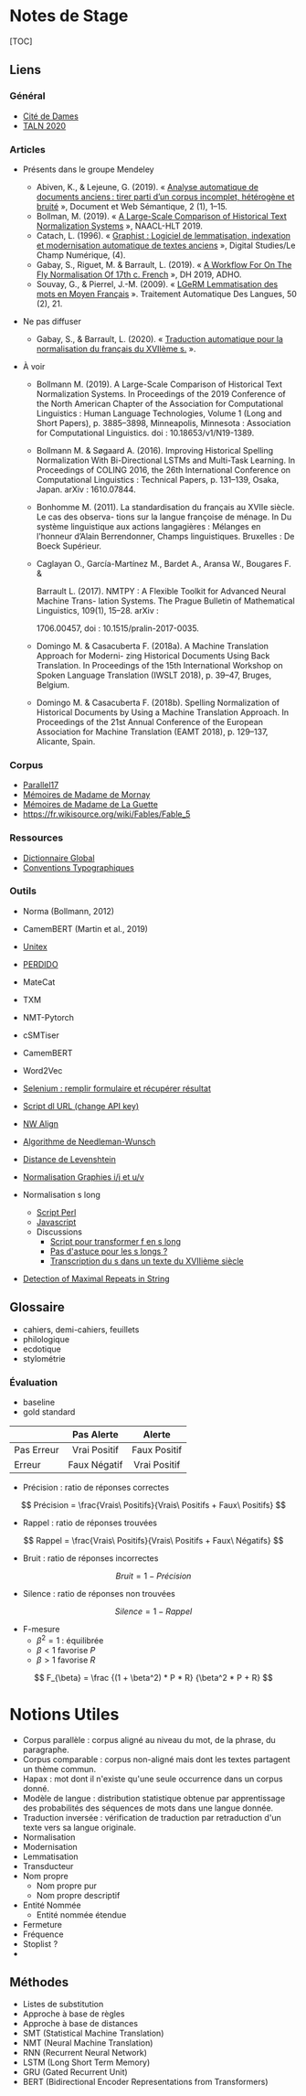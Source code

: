 # Notes de Stage

[TOC]

## Liens

### Général

* [Cité de Dames](https://citedesdames.hypotheses.org/a-propos)
* [TALN 2020](https://jep-taln2020.loria.fr/articles-acceptes/)

### Articles

* Présents dans le groupe Mendeley

  * Abiven, K., & Lejeune, G. (2019). « [Analyse automatique de documents anciens : tirer parti d’un corpus incomplet, hétérogène et bruité](https://doi.org/10.21494/iste.op.2019.0335) », Document et Web Sémantique, 2 (1), 1–15.
  * Bollman, M. (2019). « [A Large-Scale Comparison of Historical Text Normalization Systems](https://www.aclweb.org/anthology/N19-1389.pdf) », NAACL-HLT 2019.
  * Catach, L. (1996). « [Graphist : Logiciel de lemmatisation, indexation et modernisation automatique de textes anciens](http://doi.org/10.16995/dscn.215) », Digital Studies/Le Champ Numérique, (4).
  * Gabay, S., Riguet, M. & Barrault, L. (2019). « [A Workflow For On The Fly Normalisation Of 17th c. French](https://hal.archives-ouvertes.fr/hal-02276150) », DH 2019, ADHO.
  * Souvay, G., & Pierrel, J.-M. (2009). « [LGeRM Lemmatisation des mots en Moyen Français](https://halshs.archives-ouvertes.fr/halshs-00396452/document) ». Traitement Automatique Des Langues, 50 (2), 21.

* Ne pas diffuser

  * Gabay, S., & Barrault, L. (2020). « [Traduction automatique pour la normalisation du français du XVIIème s.](https://drive.google.com/file/d/1L_AUvpErtbFfQZx50Zi1SV6M4GlLdZsm/view) ».

* À voir

  * Bollmann M. (2019). A Large-Scale Comparison of Historical Text Normalization Systems.
    In Proceedings of the 2019 Conference of the North American Chapter of the Association
    for Computational Linguistics : Human Language Technologies, Volume 1 (Long and Short
    Papers), p. 3885–3898, Minneapolis, Minnesota : Association for Computational Linguistics. doi : 10.18653/v1/N19-1389.

  * Bollmann M. & Søgaard A. (2016). Improving Historical Spelling Normalization With
    Bi-Directional LSTMs and Multi-Task Learning. In Proceedings of COLING 2016, the
    26th International Conference on Computational Linguistics : Technical Papers, p. 131–139, Osaka, Japan. arXiv : 1610.07844.

  * Bonhomme M. (2011). La standardisation du français au XVIIe siècle. Le cas des observa-
    tions sur la langue françoise de ménage. In Du système linguistique aux actions langagières : Mélanges en l’honneur d’Alain Berrendonner, Champs linguistiques. Bruxelles : De Boeck Supérieur.

  * Caglayan O., García-Martínez M., Bardet A., Aransa W., Bougares F. &

    Barrault L. (2017). NMTPY : A Flexible Toolkit for Advanced Neural Machine Trans-
    lation Systems. The Prague Bulletin of Mathematical Linguistics, 109(1), 15–28. arXiv :

    1706.00457, doi : 10.1515/pralin-2017-0035.

  * Domingo M. & Casacuberta F. (2018a). A Machine Translation Approach for Moderni-
    zing Historical Documents Using Back Translation. In Proceedings of the 15th International Workshop on Spoken Language Translation (IWSLT 2018), p. 39–47, Bruges, Belgium.

  * Domingo M. & Casacuberta F. (2018b). Spelling Normalization of Historical Documents
    by Using a Machine Translation Approach. In Proceedings of the 21st Annual Conference
    of the European Association for Machine Translation (EAMT 2018), p. 129–137, Alicante,
    Spain.


### Corpus

* [Parallel17](https://github.com/e-ditiones/PARALLEL17)
* [Mémoires de Madame de Mornay](https://fr.wikisource.org/wiki/M%C3%A9moires_%28Madame_de_Mornay%29)
* [Mémoires de Madame de La Guette](https://fr.wikisource.org/w/index.php?title=M%C3%A9moires_de_Madame_de_La_Guette)
* https://fr.wikisource.org/wiki/Fables/Fable_5

### Ressources

* [Dictionnaire Global](https://fr.wikisource.org/wiki/Wikisource:Dictionnaire)
* [Conventions Typographiques](https://fr.wikipedia.org/wiki/Wikip%C3%A9dia:Conventions_typographiques)

### Outils

* Norma (Bollmann, 2012)
* CamemBERT (Martin et al., 2019)

* [Unitex](https://unitexgramlab.org/)
* [PERDIDO](http://erig.univ-pau.fr/PERDIDO/)
* MateCat
* TXM
* NMT-Pytorch
* cSMTiser
* CamemBERT
* Word2Vec
* [Selenium : remplir formulaire et récupérer résultat](https://drive.google.com/file/d/18Hp3-C7kZ5AJjXZ4y993xUlnUnmYjo1P/view?usp=sharing)
* [Script dl URL (change API key)](https://drive.google.com/file/d/1R-U8Qr9RlrIYYdpbgI-7ut2T86lhMX0f/view?usp=sharing)
* [NW Align](https://pypi.org/project/nwalign/)
* [Algorithme de Needleman-Wunsch](https://fr.wikipedia.org/wiki/Algorithme_de_Needleman-Wunsch)
* [Distance de Levenshtein](https://fr.wikipedia.org/wiki/Distance_de_Levenshtein)
* [Normalisation Graphies i/j et u/v](http://igm.univ-mlv.fr/~gambette/ijuv/)
* Normalisation s long
  * [Script Perl](https://fr.wikisource.org/wiki/Utilisateur:Cunegonde1/Script_S_longs)
  * [Javascript](https://fr.wikisource.org/wiki/MediaWiki:Gadget-correct_long_s.js)
  * Discussions
    * [Script pour transformer f en s long](https://fr.wikisource.org/wiki/Wikisource:Scriptorium/Septembre_2019#Script_pour_transformer_f_en_%C5%BF_%28s_long%29)
    * [Pas d'astuce pour les s longs ?](https://fr.wikisource.org/wiki/Sujet:Utbusia4e23co0j1)
    * [Transcription du s dans un texte du XVIIième siècle](https://fr.wikisource.org/wiki/Sujet:Uavtrn69mgz56vnt)
* [Detection of Maximal Repeats in String](https://github.com/gip0/py-rstr-max)


## Glossaire

* cahiers, demi-cahiers, feuillets
* philologique
* ecdotique
* stylométrie

### Évaluation

* baseline
* gold standard

|            |  Pas Alerte  |    Alerte    |
| ---------- | :----------: | :----------: |
| Pas Erreur | Vrai Positif | Faux Positif |
| Erreur     | Faux Négatif | Vrai Positif |

* Précision : ratio de réponses correctes

$$
Précision = \frac{Vrais\ Positifs}{Vrais\ Positifs + Faux\ Positifs}
$$



* Rappel : ratio de réponses trouvées

$$
Rappel = \frac{Vrais\ Positifs}{Vrais\ Positifs + Faux\ Négatifs}
$$

* Bruit : ratio de réponses incorrectes

$$
Bruit = 1 - Précision
$$

* Silence : ratio de réponses non trouvées

$$
Silence = 1 - Rappel
$$



* F-mesure
  * $\beta^2 = 1$ : équilibrée
  * $\beta < 1$ favorise $P$
  * $\beta > 1$ favorise $R$

$$
F_{\beta} = \frac {(1 + \beta^2) * P * R} {\beta^2 * P + R}
$$

# Notions Utiles

* Corpus parallèle : corpus aligné au niveau du mot, de la phrase, du paragraphe.
* Corpus comparable : corpus non-aligné mais dont les textes partagent un thème commun.
* Hapax : mot dont il n'existe qu'une seule occurrence dans un corpus donné.
* Modèle de langue : distribution statistique obtenue par apprentissage des probabilités des séquences de mots dans une langue donnée.
* Traduction inversée : vérification de traduction par retraduction d'un texte vers sa langue originale.
* Normalisation
* Modernisation
* Lemmatisation
* Transducteur
* Nom propre
  * Nom propre pur
  * Nom propre descriptif
* Entité Nommée
  * Entité nommée étendue
* Fermeture
* Fréquence
* Stoplist ?
* 

## Méthodes

* Listes de substitution
* Approche à base de règles
* Approche à base de distances
* SMT (Statistical Machine Translation)
* NMT (Neural Machine Translation)
* RNN (Recurrent Neural Network)
* LSTM (Long Short Term Memory)
* GRU (Gated Recurrent Unit)
* BERT (Bidirectional Encoder Representations from Transformers)